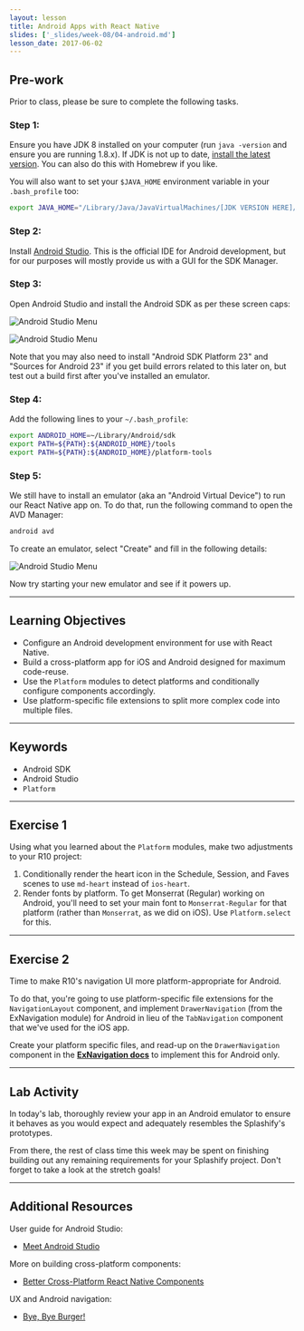 ```yaml
---
layout: lesson
title: Android Apps with React Native
slides: ['_slides/week-08/04-android.md']
lesson_date: 2017-06-02
---
```


## Pre-work

Prior to class, please be sure to complete the following tasks.

### Step 1:

Ensure you have JDK 8 installed on your computer (run `java -version` and ensure you are running 1.8.x). If JDK is not up to date, [install the latest version](https://docs.oracle.com/javase/8/docs/technotes/guides/install/mac_jdk.html). You can also do this with Homebrew if you like.

You will also want to set your `$JAVA_HOME` environment variable in your `.bash_profile` too:

```bash
export JAVA_HOME="/Library/Java/JavaVirtualMachines/[JDK VERSION HERE]/Contents/Home"
```

### Step 2:

Install [Android Studio](https://developer.android.com/studio/install.html). This is the official IDE for Android development, but for our purposes will mostly provide us with a GUI for the SDK Manager.

### Step 3:

Open Android Studio and install the Android SDK as per these screen caps:

![Android Studio Menu](/public/img/slide-assets/android-studio-menu.png)

![Android Studio Menu](/public/img/slide-assets/android-sdk-install.png)

Note that you may also need to install "Android SDK Platform 23" and "Sources for Android 23" if you get build errors related to this later on, but test out a build first after you've installed an emulator.

### Step 4:

Add the following lines to your `~/.bash_profile`:

```bash
export ANDROID_HOME=~/Library/Android/sdk
export PATH=${PATH}:${ANDROID_HOME}/tools
export PATH=${PATH}:${ANDROID_HOME}/platform-tools
```

### Step 5:

We still have to install an emulator (aka an "Android Virtual Device") to run our React Native app on. To do that, run the following command to open the AVD Manager:

```bash
android avd
```

To create an emulator, select "Create" and fill in the following details:

![Android Studio Menu](/public/img/slide-assets/android-create-avd.png)

Now try starting your new emulator and see if it powers up.

---

## Learning Objectives

- Configure an Android development environment for use with React Native.
- Build a cross-platform app for iOS and Android designed for maximum code-reuse.
- Use the `Platform` modules to detect platforms and conditionally configure components accordingly.
- Use platform-specific file extensions to split more complex code into multiple files.  

---

## Keywords

- Android SDK
- Android Studio
- `Platform`

---

## Exercise 1

Using what you learned about the `Platform` modules, make two adjustments to your R10 project:

1. Conditionally render the heart icon in the Schedule, Session, and Faves scenes to use `md-heart` instead of `ios-heart`.
2. Render fonts by platform. To get Monserrat (Regular) working on Android, you'll need to set your main font to `Monserrat-Regular` for that platform (rather than `Monserrat`, as we did on iOS). Use `Platform.select` for this.

---

## Exercise 2

Time to make R10's navigation UI more platform-appropriate for Android.

To do that, you're going to use platform-specific file extensions for the `NavigationLayout` component, and implement `DrawerNavigation` (from the ExNavigation module) for Android in lieu of the `TabNavigation` component that we've used for the iOS app.

Create your platform specific files, and read-up on the `DrawerNavigation` component in the **[ExNavigation docs](https://github.com/exponentjs/ex-navigation#drawernavigation)** to implement this for Android only.

---

## Lab Activity

In today's lab, thoroughly review your app in an Android emulator to ensure it behaves as you would expect and adequately resembles the Splashify's prototypes.

From there, the rest of class time this week may be spent on finishing building out any remaining requirements for your Splashify project. Don't forget to take a look at the stretch goals!

---

## Additional Resources

User guide for Android Studio:

- [Meet Android Studio](https://developer.android.com/studio/intro/index.html)

More on building cross-platform components:

- [Better Cross-Platform React Native Components](https://medium.com/differential/better-cross-platform-react-native-components-cb8aadeba472#.jyrww11oo)

UX and Android navigation:

- [Bye, Bye Burger!](https://medium.com/startup-grind/bye-bye-burger-5bd963806015#.rbncat6ic)
